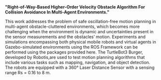 **"Right-of-Way-Based Higher-Order Velocity Obstacle Algorithm For Collision Avoidance In Multi-Agent Environments."**

This work addresses the problem of safe oscillation-free motion planning in multi-agent obstacle-cluttered environments, which becomes more challenging when the environment is dynamic and uncertainties present in the sensor measurements and the obstacles’ motion.
Experiments and simulations encompassing both physical mobile robots and virtual agents in Gazebo-simulated environments using the ROS Framework can be performed using the packages provided here.
The TurtleBot3 Burger, developed by Robotis,are used to test motion planning algorithms that include various tasks such as mapping, navigation, and object detection. The robots are equipped with a 360° Laser Distance Sensor with a sensing range Rs = 0.16 to 8 m. 
